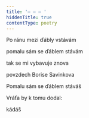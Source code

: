 ```yaml
---
title: '– – – '
hiddenTitle: true
contentType: poetry
---
```


<section>

Po ránu mezi ďábly vstávám

pomalu sám se ďáblem stávám

tak se mi vybavuje znova

povzdech Borise Savinkova

Pomalu sám se ďáblem stáváš

Vráťa by k tomu dodal:

kádáš

</section>
